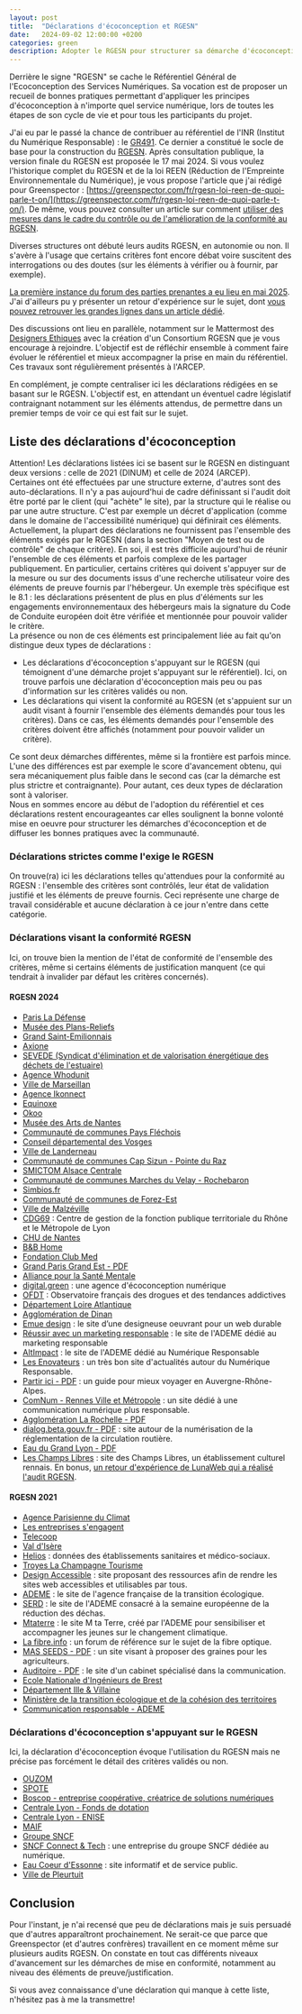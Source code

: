 ```yaml
---
layout: post
title:  "Déclarations d'écoconception et RGESN"
date:   2024-09-02 12:00:00 +0200
categories: green
description: Adopter le RGESN pour structurer sa démarche d'écoconception
---
```


Derrière le signe "RGESN" se cache le Référentiel Général de l'Ecoconception des Services Numériques. Sa vocation est de proposer un recueil de bonnes pratiques permettant d'appliquer les principes d'écoconception à n'importe quel service numérique, lors de toutes les étapes de son cycle de vie et pour tous les participants du projet.    
   
J'ai eu par le passé la chance de contribuer au référentiel de l'INR (Institut du Numérique Responsable) : le [GR491](https://gr491.isit-europe.org/). Ce dernier a constitué le socle de base pour la construction du [RGESN](https://www.arcep.fr/mes-demarches-et-services/entreprises/fiches-pratiques/referentiel-general-ecoconception-services-numeriques.html). Après consultation publique, la version finale du RGESN est proposée le 17 mai 2024. Si vous voulez l'historique complet du RGESN et de la loi REEN (Réduction de l'Empreinte Environnementale du Numérique), je vous propose l'article que j'ai rédigé pour Greenspector : [https://greenspector.com/fr/rgesn-loi-reen-de-quoi-parle-t-on/](https://greenspector.com/fr/rgesn-loi-reen-de-quoi-parle-t-on/). De même, vous pouvez consulter un article sur comment [utiliser des mesures dans le cadre du contrôle ou de l'amélioration de la conformité au RGESN](https://greenspector.com/fr/greenspector-studio-et-rgesn/). 
   
Diverses structures ont débuté leurs audits RGESN, en autonomie ou non. Il s'avère à l'usage que certains critères font encore débat voire suscitent des interrogations ou des doutes (sur les éléments à vérifier ou à fournir, par exemple).  
  
[La première instance du forum des parties prenantes a eu lieu en mai 2025](https://www.arcep.fr/actualites/actualites-et-communiques/detail/n/forum-parties-prenantes-rgesn-210525.html). J'ai d'ailleurs pu y présenter un retour d'expérience sur le sujet, dont [vous pouvez retrouver les grandes lignes dans un article dédié](https://greenspector.com/feedback-rgesn/).  

Des discussions ont lieu en parallèle, notamment sur le Mattermost des [Designers Ethiques](https://mattermost.designersethiques.org/) avec la création d'un Consortium RGESN que je vous encourage à rejoindre. L'objectif est de réfléchir ensemble à comment faire évoluer le référentiel et mieux accompagner la prise en main du référentiel. Ces travaux sont régulièrement présentés à l'ARCEP.  
   
En complément, je compte centraliser ici les déclarations rédigées en se basant sur le RGESN. L'objectif est, en attendant un éventuel cadre législatif contraignant notamment sur les éléments attendus, de permettre dans un premier temps de voir ce qui est fait sur le sujet.   
    
## Liste des déclarations d'écoconception
Attention! Les déclarations listées ici se basent sur le RGESN en distinguant deux versions : celle de 2021 (DINUM) et celle de 2024 (ARCEP).   
Certaines ont été effectuées par une structure externe, d'autres sont des auto-déclarations. Il n'y a pas aujourd'hui de cadre définissant si l'audit doit être porté par le client (qui "achète" le site), par la structure qui le réalise ou par une autre structure. C'est par exemple un décret d'application (comme dans le domaine de l'accessibilité numérique) qui définirait ces éléments.       
Actuellement, la plupart des déclarations ne fournissent pas l'ensemble des éléments exigés par le RGESN (dans la section "Moyen de test ou de contrôle" de chaque critère). En soi, il est très difficile aujourd'hui de réunir l'ensemble de ces éléments et parfois complexe de les partager publiquement. En particulier, certains critères qui doivent s'appuyer sur de la mesure ou sur des documents issus d'une recherche utilisateur voire des éléments de preuve fournis par l'hébergeur. Un exemple très spécifique est le 8.1 : les déclarations présentent de plus en plus d'éléments sur les engagements environnementaux des hébergeurs mais la signature du Code de Conduite européen doit être vérifiée et mentionnée pour pouvoir valider le critère.     
La présence ou non de ces éléments est principalement liée au fait qu'on distingue deux types de déclarations : 
* Les déclarations d'écoconception s'appuyant sur le RGESN (qui témoignent d'une démarche projet s'appuyant sur le référentiel). Ici, on trouve parfois une déclaration d'écoconception mais peu ou pas d'information sur les critères validés ou non.   
* Les déclarations qui visent la conformité au RGESN (et s'appuient sur un audit visant à fournir l'ensemble des éléments demandés pour tous les critères). Dans ce cas, les éléments demandés pour l'ensemble des critères doivent être affichés (notamment pour pouvoir valider un critère).   

Ce sont deux démarches différentes, même si la frontière est parfois mince. L'une des différences est par exemple le score d'avancement obtenu, qui sera mécaniquement plus faible dans le second cas (car la démarche est plus strictre et contraignante). Pour autant, ces deux types de déclaration sont à valoriser.      
Nous en sommes encore au début de l'adoption du référentiel et ces déclarations restent encourageantes car elles soulignent la bonne volonté mise en oeuvre pour structurer les démarches d'écoconception et de diffuser les bonnes pratiques avec la communauté.   

### Déclarations strictes comme l'exige le RGESN
On trouve(ra) ici les déclarations telles qu'attendues pour la conformité au RGESN : l'ensemble des critères sont contrôlés, leur état de validation justifié et les éléments de preuve fournis.
Ceci représente une charge de travail considérable et aucune déclaration à ce jour n'entre dans cette catégorie.

### Déclarations visant la conformité RGESN   
Ici, on trouve bien la mention de l'état de conformité de l'ensemble des critères, même si certains éléments de justification manquent (ce qui tendrait à invalider par défaut les critères concernés).   
     
#### RGESN 2024
* [Paris La Défense](https://www.parisladefense.com/fr/declaration-ecoconception-2025)
* [Musée des Plans-Reliefs](https://museedesplansreliefs.fr/declaration-decoconception)
* [Grand Saint-Emilionnais](https://www.grand-saint-emilionnais.fr/systeme/declaration-decoconception/)
* [Axione](https://www.axione.com/wp-content/uploads/2025/03/rgesn_2025_site_internet_axione-190ko.pdf)
* [SEVEDE (Syndicat d'élimination et de valorisation énergétique des déchets de l'estuaire)](https://www.sevede.fr/systeme/declaration-decoconception/)
* [Agence Whodunit](https://www.whodunit.fr/wp-content/uploads/2025/03/declaration-rgesn-whodunit-17-mars-2025-min-1.pdf)
* [Ville de Marseillan](https://www.ville-marseillan.fr/systeme/declaration-ecoconception/)
* [Agence Ikonnect](https://ikonnect.ikomobi.com/)
* [Equinoxe](https://www.equinoxe-manche.fr/ecoconception/)
* [Okoo](https://www.france.tv/assets-okoo/declaration_ecoresponsabilite/declaration_ecoresponsabilite.html)
* [Musée des Arts de Nantes](https://museedartsdenantes.nantesmetropole.fr/declaration-d-ecoconception/)
* [Communauté de communes Pays Fléchois](https://www.paysflechois.fr/declaration-decoconception/)
* [Conseil départemental des Vosges](https://www.vosges.fr/declaration-decoconception/)
* [Ville de Landerneau](https://www.landerneau.bzh/systeme/declaration-ecoconception/)
* [Communauté de communes Cap Sizun - Pointe du Raz](https://www.cap-sizun.bzh/systeme/declaration-ecoconception/)
* [SMICTOM Alsace Centrale](https://www.smictom-alsacecentrale.fr/systeme/declaration-ecoconception/)
* [Communauté de communes Marches du Velay - Rochebaron](https://www.marchesduvelayrochebaron.fr/declaration-decoconception/)
* [Simbios.fr](https://simbios.fr/declaration-ecoconception)
* [Communauté de communes de Forez-Est](https://www.forez-est.fr/declaration-decoconception/)
* [Ville de Malzéville](https://www.villedemalzeville.fr/declaration-decoconception/)
* [CDG69](https://www.cdg69.fr/declaration-ecoconception) : Centre de gestion de la fonction publique territoriale du Rhône et le Métropole de Lyon
* [CHU de Nantes](https://www.nouvelhopital-chu-nantes.fr/systeme/declaration-ecoconception/)
* [B&B Home](https://bbhome-group.com/declaration-rgesn/)
* [Fondation Club Med](https://amisfondationclubmed.com/declaration-rgesn/)
* [Grand Paris Grand Est - PDF](https://www.grandparisgrandest.fr/app/uploads/2023/11/GPGE-Internet-Ecoconception-Grille-RGESN-2_1.0_20240923.pdf)
* [Alliance pour la Santé Mentale](https://alliance-sante-mentale.org/rgesn/)
* [digital.green](https://digital.green/declaration-rgesn/) : une agence d'écoconception numérique
* [OFDT](https://www.ofdt.fr/ecoconception-2429) : Observatoire français des drogues et des tendances addictives
* [Département Loire Atlantique](https://www.loire-atlantique.fr/44/declaration-d-ecoconception/declaration-d-ecoconception/c_1482025)
* [Agglomération de Dinan](https://www.dinan-agglomeration.fr/declaration-decoconception/)
* [Emue design](https://emue-design.fr/declaration-d-ecoconception) : le site d’une designeuse oeuvrant pour un web durable
* [Réussir avec un marketing responsable](https://reussir-avec-un-marketing-responsable.org/en-savoir-plus-sur-lecoconception-du-site/) : le site de l'ADEME dédié au marketing responsable
* [AltImpact](https://altimpact.fr/ecoconception-du-site/) : le site de l'ADEME dédié au Numérique Responsable
* [Les Enovateurs](https://les-enovateurs.com/eco-conception) : un très bon site d'actualités autour du Numérique Responsable.
* [Partir ici - PDF](https://www.partir-ici.fr/wp-content/uploads/2024/07/audit-rgesn-du-site-partir-ici.pdf) : un guide pour mieux voyager en Auvergne-Rhône-Alpes.
* [ComNum - Rennes Ville et Métropole](https://comnum.rennes.fr/declaration-decoconception/) : un site dédié à une communication numérique plus responsable. 
* [Agglomération La Rochelle - PDF](https://www.agglo-larochelle.fr/documents/10839/10306270/agglo_larochelle_rgesn_2024_declaration_ecoconception.pdf) 
* [dialog.beta.gouv.fr - PDF](https://dialog.beta.gouv.fr/ecoconception) : site autour de la numérisation de la réglementation de la circulation routière. 
* [Eau du Grand Lyon - PDF](https://www.eaudugrandlyon.com/wp-content/uploads/2025/01/EGL-Audit-RGESN.pdf) 
* [Les Champs Libres](https://www.leschampslibres.fr/eco-conception#declaration) : site des Champs Libres, un établissement culturel rennais. En bonus, [un retour d'expérience de LunaWeb qui a réalisé l'audit RGESN](https://www.lunaweb.fr/actualites/blog/retour-d-experience-les-champs-libres-et-le-rgesn/).
   
#### RGESN 2021
* [Agence Parisienne du Climat](https://www.apc-paris.com/ecoconception/)
* [Les entreprises s'engagent](https://lesentreprises-sengagent.gouv.fr/eco-conception)
* [Telecoop](https://telecoop.fr/ecoconception)
* [Val d'Isère](https://www.valdisere.com/val-disere/demarche-eco-responsable/declaration-ecoconception/)
* [Helios](https://www.helios.ars.sante.fr/eco-conception) : données des établissements sanitaires et médico-sociaux.
* [Troyes La Champagne Tourisme](https://www.troyeslachampagne.com/organisez-votre-sejour/troyes-la-champagne-tourisme/nos-demarche-eco-responsables/declaration-decoconception/)
* [Design Accessible](https://design-accessible.fr/ecoconception) : site proposant des ressources afin de rendre les sites web accessibles et utilisables par tous. 
* [ADEME](https://www.ademe.fr/une-logique-d-ecoconception/) : le site de l'agence française de la transition écologique.
* [SERD](https://serd.ademe.fr/ecoconception/) : le site de l'ADEME consacré à la semaine européenne de la réduction des déchas. 
* [Mtaterre](https://mtaterre.fr/ecoconception/) : le site M ta Terre, créé par l'ADEME pour sensibiliser et accompagner les jeunes sur le changement climatique. 
* [La fibre.info](https://lafibre.info/forum/ecoconception/) : un forum de référence sur le sujet de la fibre optique. 
* [MAS SEEDS - PDF](https://masseeds.com/wp-content/uploads/2024/04/rgesn-audit-mas-seeds-avril-2024-min.pdf) : un site visant à proposer des graines pour les agriculteurs. 
* [Auditoire - PDF](https://www.auditoire.com/wp-content/uploads/2023/05/sustainability-audit-result-for-auditoire-in-french-rgesn-may-2023.pdf) : le site d'un cabinet spécialisé dans la communication. 
* [Ecole Nationale d'Ingénieurs de Brest](https://www.enib.fr/declaration-ecoconception/)
* [Département Ille & Villaine](https://www.ille-et-vilaine.fr/declaration-ecoconception)
* [Ministère de la transition écologique et de la cohésion des territoires](https://www.ecologie.gouv.fr/ecoconception) 
* [Communication responsable - ADEME](https://communication-responsable.ademe.fr/en-savoir-plus-sur-lecoconception-du-site)

### Déclarations d'écoconception s'appuyant sur le RGESN
Ici, la déclaration d'écoconception évoque l'utilisation du RGESN mais ne précise pas forcément le détail des critères validés ou non.
* [OUZOM](https://www.ouzom.fr/declaration/)
* [SPOTE](https://spote.developpement-durable.gouv.fr/article/declaration-d-ecoconception)
* [Boscop - entreprise coopérative, créatrice de solutions numériques](https://boscop.fr/site-web-ecoconcu/)
* [Centrale Lyon - Fonds de dotation](https://mecenat.ec-lyon.fr/declaration-ecoconception)
* [Centrale Lyon - ENISE](https://enise.ec-lyon.fr/declaration-ecoconception)
* [MAIF](https://www.maif.fr/declaration-ecoconception)
* [Groupe SNCF](https://www.groupe-sncf.com/fr/information/eco-conception)
* [SNCF Connect & Tech](https://www.sncf-connect-tech.fr/notre-demarche-eco-conception/) : une entreprise du groupe SNCF dédiée au numérique. 
* [Eau Coeur d'Essonne](https://www.eaucoeurdessonne.fr/declaration-decoconception/) : site informatif et de service public.
* [Ville de Pleurtuit](https://www.pleurtuit.com/systeme/declaration-ecoconception/#) 

## Conclusion
Pour l'instant, je n'ai recensé que peu de déclarations mais je suis persuadé que d'autres apparaîtront prochainement. Ne serait-ce que parce que Greenspector (et d'autres confrères) travaillent en ce moment même sur plusieurs audits RGESN. On constate en tout cas différents niveaux d'avancement sur les démarches de mise en conformité, notamment au niveau des éléments de preuve/justification.      

Si vous avez connaissance d'une déclaration qui manque à cette liste, n'hésitez pas à me la transmettre!  